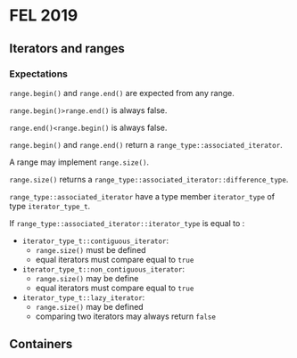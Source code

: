 # FEL 2019

## Iterators and ranges

### Expectations

`range.begin()` and `range.end()` are expected from any range.

`range.begin()>range.end()` is always false.

`range.end()<range.begin()` is always false.

`range.begin()` and `range.end()` return a `range_type::associated_iterator`.

A range may implement `range.size()`.

`range.size()` returns a `range_type::associated_iterator::difference_type`.

`range_type::associated_iterator` have a type member `iterator_type` of type `iterator_type_t`. 

If `range_type::associated_iterator::iterator_type` is equal to :
* `iterator_type_t::contiguous_iterator`: 
	* `range.size()` must be defined
	* equal iterators must compare equal to `true`
* `iterator_type_t::non_contiguous_iterator`:
	* `range.size()` may be define
	* equal iterators must compare equal to `true`
* `iterator_type_t::lazy_iterator`: 
	* `range.size()` may be defined
	* comparing two iterators may always return `false`

## Containers


